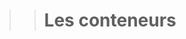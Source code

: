 >> # Les conteneurs
> <p align="left>RelativeLayout :<br>Une mise en page où les positions des enfants peuvent être décrites les une par rapport aux autres ou par rapport au parent.<br><br>==> Positionrelative aux autres élément :</p>
- android:layout_above : élément placé au-dessus de celui indiqué par son id
- android:layout_below : en dessous 
- android:layout_toLeftOf : à gauche android:layout_toRightOf :  droite 
- android:layout_alignTop : élément aligné avec la haut de celui indiqué par son id 
- android:layout_alignBottom : avec le bas android:layout_alignLeft : à sa gauche android:layout_alignRight : à sa droite
- android:layout_alignBaseLine : indique que les lignes de base des deux éléments sont alignées
- android :layout_alignLeft : aligne le bord gauche du nouvel élément avec le bord gauche de l’élément spécifié
- android :layout_alignRight : Aligne le bord droit du nouvel élément avec le bord droit de l’élément spécifié

>==> Positionnement relatif au conteneur : 

- android :layout_alignBaseline : Aligne la ligne de base du nouvel élément avec la ligne de base de l’élément spécifié
- android :layout_alignBottom : aligne le bas du nouvel élément avec le bas de l’élément spécifié
- android :layout_alignLeft : aligne le bord gauche du nouvel élément avec le bord gauche de l’élément spécifié
- android :layout_alignRight : Aligne le bord droit du nouvel élément avec le bord droit de l’élément spécifié
- android :layout_alignTop : Place le haut du nouvel élément dans l’alignement avec le haut de l’élément spécifié

>==> Alignement aux fréres et soeurs

- android :layout_above : Place l’élément au-dessus de l’élément spécifié
- android :layout_below : Place l’élément en dessous de l’élément spécifié
- android :layout_toLeftOf : Place l’élément à gauche de l’élément spécifié
- android :layout_toRightOf : Place l’élément à droite de l’élément spécifié
